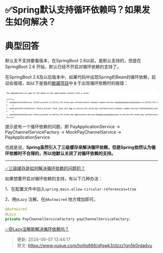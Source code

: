 # ✅Spring默认支持循环依赖吗？如果发生如何解决？

# 典型回答


默认支不支持要看版本，在SpringBoot 2.6以前，是默认支持的，但是在 SpringBoot 2.6 开始，默认已经不开启对循环依赖的支持了。



在SpringBoot 2.6及以后版本中，如果代码中出现Spring的Bean的循环依赖，启动会报错，如以下是我的[数藏项目](https://www.yuque.com/hollis666/qfgwk3/dgolk0cckpb94sia)中关于出现循环依赖时的报错：



![1725002623336-1e44f575-f4bb-460c-9caa-90a89bef6787.png](./img/OsxfyR6zetTCrVt_/1725002623336-1e44f575-f4bb-460c-9caa-90a89bef6787-858118.png)



提示是有一个循环依赖的问题，即 PayApplicationService -> PayChannelServiceFactory -> MockPayChannelService -> PayApplicationService



也就是说，**Spring虽然引入了三级缓存来解决循环依赖，但是Spring依然认为循环依赖时不合理的，所以他默认关闭了对循环依赖的支持。**

****

[✅三级缓存是如何解决循环依赖的问题的？](https://www.yuque.com/hollis666/qfgwk3/ffk7dlcrwk35glpl)



如果想要开启对循环依赖的支持，有以下几种办法：



1、在配置文件中加入`spring.main.allow-circular-references=true`

2、用`@Lazy` 注解，在`@Autowired` 地方增加即可。



```java
@Autowired
@Lazy
private PayChannelServiceFactory payChannelServiceFactory;
```



[✅@Lazy注解能解决循环依赖吗？](https://www.yuque.com/hollis666/qfgwk3/vxnlsuitmu61amyq)



> 更新: 2024-09-07 13:44:17  
> 原文: <https://www.yuque.com/hollis666/qfgwk3/dzzz1gn5k0rdadvu>